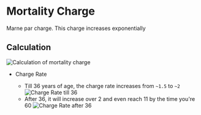 # Mortality Charge

Marne par charge. This charge increases exponentially

## Calculation

![Calculation of mortality charge](library/attachments/2022-04-10-15-20-12.png)

- Charge Rate

  - Till 36 years of age, the charge rate increases from `~1.5` to `~2`
  ![Charge Rate till 36](library/attachments/2022-04-10-15-21-05.png)
  - After 36, it will increase over 2 and even reach 11 by the time you're 60 ![Charge Rate after 36](library/attachments/2022-04-10-15-22-18.png)

